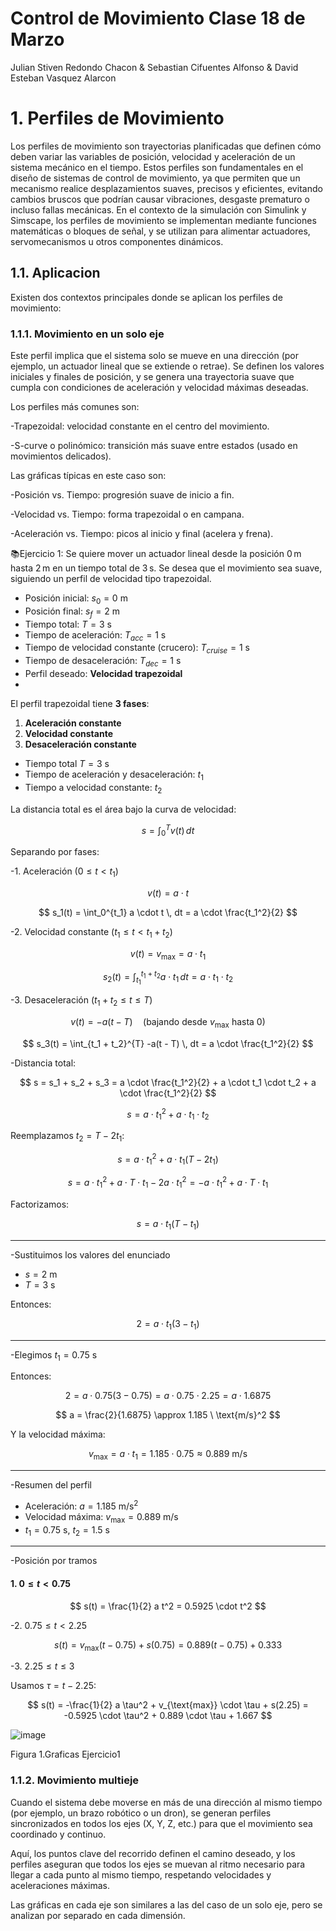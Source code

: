 # Control de Movimiento Clase 18 de Marzo
Julian Stiven Redondo Chacon & Sebastian Cifuentes Alfonso & David Esteban Vasquez Alarcon

# 1. Perfiles de Movimiento

Los perfiles de movimiento son trayectorias planificadas que definen cómo deben variar las variables de posición, velocidad y aceleración de un sistema mecánico en el tiempo. Estos perfiles son fundamentales en el diseño de sistemas de control de movimiento, ya que permiten que un mecanismo realice desplazamientos suaves, precisos y eficientes, evitando cambios bruscos que podrían causar vibraciones, desgaste prematuro o incluso fallas mecánicas. En el contexto de la simulación con Simulink y Simscape, los perfiles de movimiento se implementan mediante funciones matemáticas o bloques de señal, y se utilizan para alimentar actuadores, servomecanismos u otros componentes dinámicos.

## 1.1. Aplicacion 

Existen dos contextos principales donde se aplican los perfiles de movimiento:

### 1.1.1. Movimiento en un solo eje

Este perfil implica que el sistema solo se mueve en una dirección (por ejemplo, un actuador lineal que se extiende o retrae). Se definen los valores iniciales y finales de posición, y se genera una trayectoria suave que cumpla con condiciones de aceleración y velocidad máximas deseadas.

Los perfiles más comunes son:

-Trapezoidal: velocidad constante en el centro del movimiento.

-S-curve o polinómico: transición más suave entre estados (usado en movimientos delicados).

Las gráficas típicas en este caso son:

-Posición vs. Tiempo: progresión suave de inicio a fin.

-Velocidad vs. Tiempo: forma trapezoidal o en campana.

-Aceleración vs. Tiempo: picos al inicio y final (acelera y frena).

📚Ejercicio 1: Se quiere mover un actuador lineal desde la posición 0 m hasta 2 m en un tiempo total de 3 s. Se desea que el movimiento sea suave, siguiendo un perfil de velocidad tipo trapezoidal.

- Posición inicial: $s_0 = 0 \ \text{m}$
- Posición final: $s_f = 2 \ \text{m}$
- Tiempo total: $T = 3 \ \text{s}$
- Tiempo de aceleración: $T_{acc} = 1 \ \text{s}$
- Tiempo de velocidad constante (crucero): $T_{cruise} = 1 \ \text{s}$
- Tiempo de desaceleración: $T_{dec} = 1 \ \text{s}$
- Perfil deseado: **Velocidad trapezoidal**
- 
El perfil trapezoidal tiene **3 fases**:
1. **Aceleración constante**
2. **Velocidad constante**
3. **Desaceleración constante**


- Tiempo total $T = 3 \ \text{s}$
- Tiempo de aceleración y desaceleración: $t_1$
- Tiempo a velocidad constante: $t_2$

La distancia total es el área bajo la curva de velocidad:

$$
s = \int_0^T v(t) \, dt
$$

Separando por fases:

-1. Aceleración ($0 \leq t < t_1$)

$$
v(t) = a \cdot t
$$

$$
s_1(t) = \int_0^{t_1} a \cdot t \, dt = a \cdot \frac{t_1^2}{2}
$$

-2. Velocidad constante ($t_1 \leq t < t_1 + t_2$)

$$
v(t) = v_{\text{max}} = a \cdot t_1
$$

$$
s_2(t) = \int_{t_1}^{t_1 + t_2} a \cdot t_1 \, dt = a \cdot t_1 \cdot t_2
$$

-3. Desaceleración ($t_1 + t_2 \leq t \leq T$)

$$
v(t) = -a(t - T) \quad \text{(bajando desde } v_{\text{max}} \text{ hasta 0)}
$$

$$
s_3(t) = \int_{t_1 + t_2}^{T} -a(t - T) \, dt = a \cdot \frac{t_1^2}{2}
$$

-Distancia total:

$$
s = s_1 + s_2 + s_3 = a \cdot \frac{t_1^2}{2} + a \cdot t_1 \cdot t_2 + a \cdot \frac{t_1^2}{2}
$$

$$
s = a \cdot t_1^2 + a \cdot t_1 \cdot t_2
$$

Reemplazamos $t_2 = T - 2t_1$:

$$
s = a \cdot t_1^2 + a \cdot t_1 (T - 2t_1)
$$

$$
s = a \cdot t_1^2 + a \cdot T \cdot t_1 - 2a \cdot t_1^2 = -a \cdot t_1^2 + a \cdot T \cdot t_1
$$

Factorizamos:

$$
s = a \cdot t_1 (T - t_1)
$$

---

-Sustituimos los valores del enunciado

- $s = 2 \ \text{m}$
- $T = 3 \ \text{s}$

Entonces:

$$
2 = a \cdot t_1 (3 - t_1)
$$

---

-Elegimos $t_1 = 0.75 \ \text{s}$

Entonces:

$$
2 = a \cdot 0.75 (3 - 0.75) = a \cdot 0.75 \cdot 2.25 = a \cdot 1.6875
$$

$$
a = \frac{2}{1.6875} \approx 1.185 \ \text{m/s}^2
$$

Y la velocidad máxima:

$$
v_{\text{max}} = a \cdot t_1 = 1.185 \cdot 0.75 \approx 0.889 \ \text{m/s}
$$

---

-Resumen del perfil

- Aceleración: $a = 1.185 \ \text{m/s}^2$
- Velocidad máxima: $v_{\text{max}} = 0.889 \ \text{m/s}$
- $t_1 = 0.75 \ \text{s}$, $t_2 = 1.5 \ \text{s}$

---

-Posición por tramos

#### 1. $0 \leq t < 0.75$

$$
s(t) = \frac{1}{2} a t^2 = 0.5925 \cdot t^2
$$

-2. $0.75 \leq t < 2.25$

$$
s(t) = v_{\text{max}} (t - 0.75) + s(0.75) = 0.889 (t - 0.75) + 0.333
$$

-3. $2.25 \leq t \leq 3$

Usamos $\tau = t - 2.25$:

$$
s(t) = -\frac{1}{2} a \tau^2 + v_{\text{max}} \cdot \tau + s(2.25) = -0.5925 \cdot \tau^2 + 0.889 \cdot \tau + 1.667
$$


![image](https://github.com/user-attachments/assets/c5f0342e-8946-44be-8381-3f1607e26a25)

Figura 1.Graficas Ejercicio1

### 1.1.2. Movimiento multieje

Cuando el sistema debe moverse en más de una dirección al mismo tiempo (por ejemplo, un brazo robótico o un dron), se generan perfiles sincronizados en todos los ejes (X, Y, Z, etc.) para que el movimiento sea coordinado y continuo.

Aquí, los puntos clave del recorrido definen el camino deseado, y los perfiles aseguran que todos los ejes se muevan al ritmo necesario para llegar a cada punto al mismo tiempo, respetando velocidades y aceleraciones máximas.

Las gráficas en cada eje son similares a las del caso de un solo eje, pero se analizan por separado en cada dimensión.
